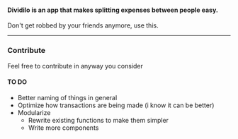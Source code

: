 #### Dividilo is an app that makes splitting expenses between people easy.


Don't get robbed by your friends anymore, use this.


---


### Contribute


Feel free to contribute in anyway you consider


#### TO DO


- Better naming of things in general
- Optimize how transactions are being made (i know it can be better)
- Modularize
	- Rewrite existing functions to make them simpler
	- Write more components
